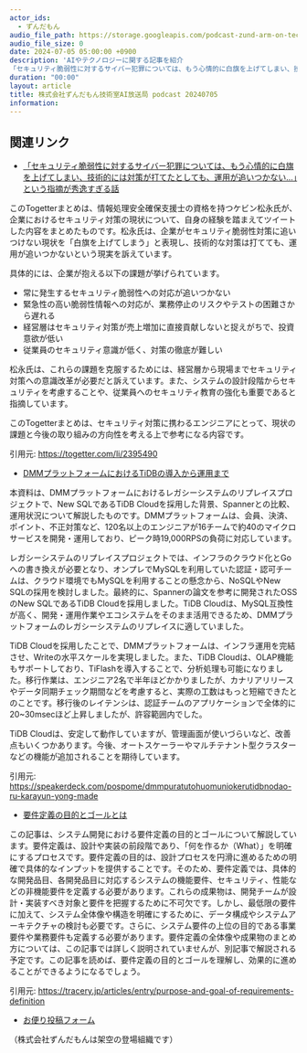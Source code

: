 ```yaml
---
actor_ids:
  - ずんだもん
audio_file_path: https://storage.googleapis.com/podcast-zund-arm-on-tech/audio/株式会社ずんだもん技術室AI放送局_podcast_20240705.mp3
audio_file_size: 0
date: 2024-07-05 05:00:00 +0900
description: 'AIやテクノロジーに関する記事を紹介  
「セキュリティ脆弱性に対するサイバー犯罪については、もう心情的に白旗を上げてしまい、技術的には対策が打てたとしても、運用が追いつかない…」という指摘が秀逸すぎる話、DMMプラットフォームにおけるTiDBの導入から運用まで、要件定義の目的とゴールとは'
duration: "00:00"
layout: article
title: 株式会社ずんだもん技術室AI放送局 podcast 20240705
information: 
---
```


## 関連リンク


- [「セキュリティ脆弱性に対するサイバー犯罪については、もう心情的に白旗を上げてしまい、技術的には対策が打てたとしても、運用が追いつかない…」という指摘が秀逸すぎる話](https://togetter.com/li/2395490)  


このTogetterまとめは、情報処理安全確保支援士の資格を持つケビン松永氏が、企業におけるセキュリティ対策の現状について、自身の経験を踏まえてツイートした内容をまとめたものです。松永氏は、企業がセキュリティ脆弱性対策に追いつけない現状を「白旗を上げてしまう」と表現し、技術的な対策は打てても、運用が追いつかないという現実を訴えています。

具体的には、企業が抱える以下の課題が挙げられています。

* 常に発生するセキュリティ脆弱性への対応が追いつかない
* 緊急性の高い脆弱性情報への対応が、業務停止のリスクやテストの困難さから遅れる
* 経営層はセキュリティ対策が売上増加に直接貢献しないと捉えがちで、投資意欲が低い
* 従業員のセキュリティ意識が低く、対策の徹底が難しい

松永氏は、これらの課題を克服するためには、経営層から現場までセキュリティ対策への意識改革が必要だと訴えています。また、システムの設計段階からセキュリティを考慮することや、従業員へのセキュリティ教育の強化も重要であると指摘しています。

このTogetterまとめは、セキュリティ対策に携わるエンジニアにとって、現状の課題と今後の取り組みの方向性を考える上で参考になる内容です。 


引用元: https://togetter.com/li/2395490


- [DMMプラットフォームにおけるTiDBの導入から運用まで](https://speakerdeck.com/pospome/dmmpuratutohuomuniokerutidbnodao-ru-karayun-yong-made)  


本資料は、DMMプラットフォームにおけるレガシーシステムのリプレイスプロジェクトで、New SQLであるTiDB Cloudを採用した背景、Spannerとの比較、運用状況について解説したものです。DMMプラットフォームは、会員、決済、ポイント、不正対策など、120名以上のエンジニアが16チームで約40のマイクロサービスを開発・運用しており、ピーク時19,000RPSの負荷に対応しています。

レガシーシステムのリプレイスプロジェクトでは、インフラのクラウド化とGoへの書き換えが必要となり、オンプレでMySQLを利用していた認証・認可チームは、クラウド環境でもMySQLを利用することの懸念から、NoSQLやNew SQLの採用を検討しました。最終的に、Spannerの論文を参考に開発されたOSSのNew SQLであるTiDB Cloudを採用しました。TiDB Cloudは、MySQL互換性が高く、開発・運用作業やエコシステムをそのまま活用できるため、DMMプラットフォームのレガシーシステムのリプレイスに適していました。

TiDB Cloudを採用したことで、DMMプラットフォームは、インフラ運用を完結させ、Writeの水平スケールを実現しました。また、TiDB Cloudは、OLAP機能もサポートしており、TiFlashを導入することで、分析処理も可能になりました。移行作業は、エンジニア2名で半年ほどかかりましたが、カナリアリリースやデータ同期チェック期間などを考慮すると、実際の工数はもっと短縮できたとのことです。移行後のレイテンシは、認証チームのアプリケーションで全体的に20~30msecほど上昇しましたが、許容範囲内でした。

TiDB Cloudは、安定して動作していますが、管理画面が使いづらいなど、改善点もいくつかあります。今後、オートスケーラーやマルチテナント型クラスターなどの機能が追加されることを期待しています。


引用元: https://speakerdeck.com/pospome/dmmpuratutohuomuniokerutidbnodao-ru-karayun-yong-made


- [要件定義の目的とゴールとは](https://tracery.jp/articles/entry/purpose-and-goal-of-requirements-definition)  


この記事は、システム開発における要件定義の目的とゴールについて解説しています。要件定義は、設計や実装の前段階であり、「何を作るか（What）」を明確にするプロセスです。要件定義の目的は、設計プロセスを円滑に進めるための明確で具体的なインプットを提供することです。そのため、要件定義では、具体的な開発品目、各開発品目に対応するシステムの機能要件、セキュリティ、性能などの非機能要件を定義する必要があります。これらの成果物は、開発チームが設計・実装すべき対象と要件を把握するために不可欠です。しかし、最低限の要件に加えて、システム全体像や構造を明確にするために、データ構成やシステムアーキテクチャの検討も必要です。さらに、システム要件の上位の目的である事業要件や業務要件も定義する必要があります。要件定義の全体像や成果物のまとめ方については、この記事では詳しく説明されていませんが、別記事で解説される予定です。この記事を読めば、要件定義の目的とゴールを理解し、効果的に進めることができるようになるでしょう。 


引用元: https://tracery.jp/articles/entry/purpose-and-goal-of-requirements-definition



- [お便り投稿フォーム](https://forms.gle/ffg4JTfqdiqK62qf9)

（株式会社ずんだもんは架空の登場組織です）
